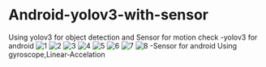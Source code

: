 # Android-yolov3-with-sensor
Using yolov3 for object detection and Sensor for motion check
-yolov3 for android
![1](./res/1.jpg)
![2](./res/2.jpg)
![3](./res/3.jpg)
![4](./res/4.jpg)
![5](./res/5.jpg)
![6](./res/6.jpg)
![7](./res/7.jpg)
![8](./res/8.JPG)
-Sensor for android
Using gyroscope,Linear-Accelation 
